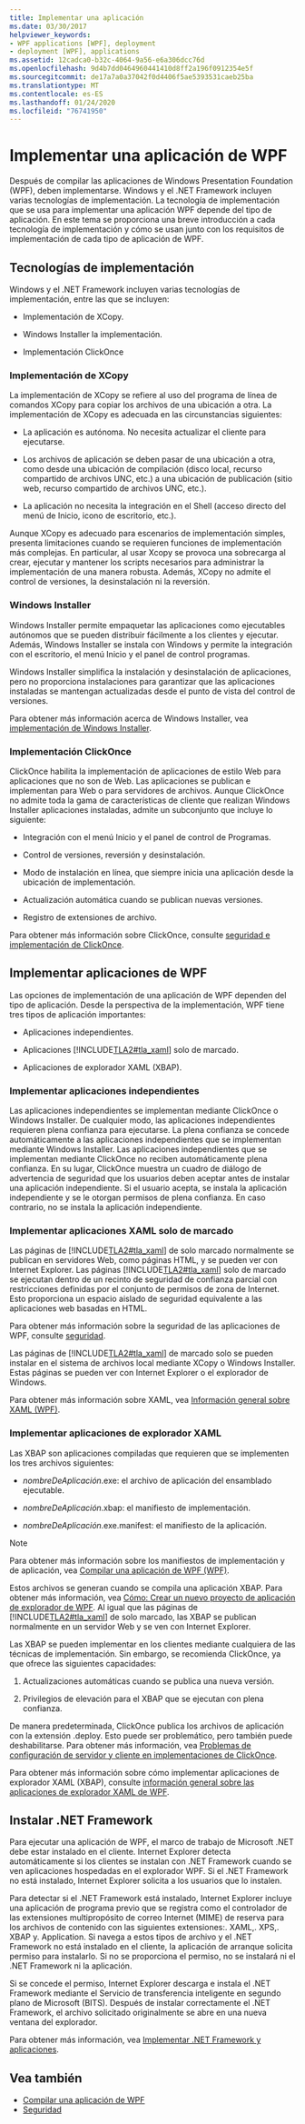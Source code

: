 ```yaml
---
title: Implementar una aplicación
ms.date: 03/30/2017
helpviewer_keywords:
- WPF applications [WPF], deployment
- deployment [WPF], applications
ms.assetid: 12cadca0-b32c-4064-9a56-e6a306dcc76d
ms.openlocfilehash: 9d4b7dd0464960441410d8ff2a196f0912354e5f
ms.sourcegitcommit: de17a7a0a37042f0d4406f5ae5393531caeb25ba
ms.translationtype: MT
ms.contentlocale: es-ES
ms.lasthandoff: 01/24/2020
ms.locfileid: "76741950"
---
```

# <a name="deploy-a-wpf-application"></a>Implementar una aplicación de WPF

Después de compilar las aplicaciones de Windows Presentation Foundation (WPF), deben implementarse. Windows y el .NET Framework incluyen varias tecnologías de implementación. La tecnología de implementación que se usa para implementar una aplicación WPF depende del tipo de aplicación. En este tema se proporciona una breve introducción a cada tecnología de implementación y cómo se usan junto con los requisitos de implementación de cada tipo de aplicación de WPF.

<a name="Deployment_Technologies"></a>   
## <a name="deployment-technologies"></a>Tecnologías de implementación  
 Windows y el .NET Framework incluyen varias tecnologías de implementación, entre las que se incluyen:  
  
- Implementación de XCopy.  
  
- Windows Installer la implementación.  
  
- Implementación ClickOnce  
  
<a name="XCopy_Deployment"></a>   
### <a name="xcopy-deployment"></a>Implementación de XCopy  
 La implementación de XCopy se refiere al uso del programa de línea de comandos XCopy para copiar los archivos de una ubicación a otra. La implementación de XCopy es adecuada en las circunstancias siguientes:  
  
- La aplicación es autónoma. No necesita actualizar el cliente para ejecutarse.  
  
- Los archivos de aplicación se deben pasar de una ubicación a otra, como desde una ubicación de compilación (disco local, recurso compartido de archivos UNC, etc.) a una ubicación de publicación (sitio web, recurso compartido de archivos UNC, etc.).  
  
- La aplicación no necesita la integración en el Shell (acceso directo del menú de Inicio, icono de escritorio, etc.).  
  
 Aunque XCopy es adecuado para escenarios de implementación simples, presenta limitaciones cuando se requieren funciones de implementación más complejas. En particular, al usar Xcopy se provoca una sobrecarga al crear, ejecutar y mantener los scripts necesarios para administrar la implementación de una manera robusta. Además, XCopy no admite el control de versiones, la desinstalación ni la reversión.  
  
<a name="Windows_Installer"></a>   
### <a name="windows-installer"></a>Windows Installer  
 Windows Installer permite empaquetar las aplicaciones como ejecutables autónomos que se pueden distribuir fácilmente a los clientes y ejecutar. Además, Windows Installer se instala con Windows y permite la integración con el escritorio, el menú Inicio y el panel de control programas.  
  
 Windows Installer simplifica la instalación y desinstalación de aplicaciones, pero no proporciona instalaciones para garantizar que las aplicaciones instaladas se mantengan actualizadas desde el punto de vista del control de versiones.  
  
 Para obtener más información acerca de Windows Installer, vea [implementación de Windows Installer](/visualstudio/deployment/deploying-applications-services-and-components#create-an-installer-package-windows-desktop).
  
<a name="ClickOnce_Deployment"></a>   
### <a name="clickonce-deployment"></a>Implementación ClickOnce  
 ClickOnce habilita la implementación de aplicaciones de estilo Web para aplicaciones que no son de Web. Las aplicaciones se publican e implementan para Web o para servidores de archivos. Aunque ClickOnce no admite toda la gama de características de cliente que realizan Windows Installer aplicaciones instaladas, admite un subconjunto que incluye lo siguiente:  
  
- Integración con el menú Inicio y el panel de control de Programas.  
  
- Control de versiones, reversión y desinstalación.  
  
- Modo de instalación en línea, que siempre inicia una aplicación desde la ubicación de implementación.  
  
- Actualización automática cuando se publican nuevas versiones.  
  
- Registro de extensiones de archivo.  
  
 Para obtener más información sobre ClickOnce, consulte [seguridad e implementación de ClickOnce](/visualstudio/deployment/clickonce-security-and-deployment).  
  
<a name="Deploying_WPF_Applications"></a>   
## <a name="deploying-wpf-applications"></a>Implementar aplicaciones de WPF  
 Las opciones de implementación de una aplicación de WPF dependen del tipo de aplicación. Desde la perspectiva de la implementación, WPF tiene tres tipos de aplicación importantes:  
  
- Aplicaciones independientes.  
  
- Aplicaciones [!INCLUDE[TLA2#tla_xaml](../../../../includes/tla2sharptla-xaml-md.md)] solo de marcado.  
  
- Aplicaciones de explorador XAML (XBAP).  
  
<a name="Deploying_Standalone_Applications"></a>   
### <a name="deploying-standalone-applications"></a>Implementar aplicaciones independientes  
 Las aplicaciones independientes se implementan mediante ClickOnce o Windows Installer. De cualquier modo, las aplicaciones independientes requieren plena confianza para ejecutarse. La plena confianza se concede automáticamente a las aplicaciones independientes que se implementan mediante Windows Installer. Las aplicaciones independientes que se implementan mediante ClickOnce no reciben automáticamente plena confianza. En su lugar, ClickOnce muestra un cuadro de diálogo de advertencia de seguridad que los usuarios deben aceptar antes de instalar una aplicación independiente. Si el usuario acepta, se instala la aplicación independiente y se le otorgan permisos de plena confianza. En caso contrario, no se instala la aplicación independiente.  
  
<a name="Deploying_Markup_Only_XAML_Applications"></a>   
### <a name="deploying-markup-only-xaml-applications"></a>Implementar aplicaciones XAML solo de marcado  
 Las páginas de [!INCLUDE[TLA2#tla_xaml](../../../../includes/tla2sharptla-xaml-md.md)] de solo marcado normalmente se publican en servidores Web, como páginas HTML, y se pueden ver con Internet Explorer. Las páginas [!INCLUDE[TLA2#tla_xaml](../../../../includes/tla2sharptla-xaml-md.md)] solo de marcado se ejecutan dentro de un recinto de seguridad de confianza parcial con restricciones definidas por el conjunto de permisos de zona de Internet. Esto proporciona un espacio aislado de seguridad equivalente a las aplicaciones web basadas en HTML.  
  
 Para obtener más información sobre la seguridad de las aplicaciones de WPF, consulte [seguridad](../security-wpf.md).  
  
 Las páginas de [!INCLUDE[TLA2#tla_xaml](../../../../includes/tla2sharptla-xaml-md.md)] de marcado solo se pueden instalar en el sistema de archivos local mediante XCopy o Windows Installer. Estas páginas se pueden ver con Internet Explorer o el explorador de Windows.  
  
 Para obtener más información sobre XAML, vea [Información general sobre XAML (WPF)](../../../desktop-wpf/fundamentals/xaml.md).  
  
<a name="Deploying_XAML_Browser_Applications"></a>   
### <a name="deploying-xaml-browser-applications"></a>Implementar aplicaciones de explorador XAML  
 Las XBAP son aplicaciones compiladas que requieren que se implementen los tres archivos siguientes:  
  
- *nombreDeAplicación*.exe: el archivo de aplicación del ensamblado ejecutable.  
  
- *nombreDeAplicación*.xbap: el manifiesto de implementación.  
  
- *nombreDeAplicación*.exe.manifest: el manifiesto de la aplicación.  
  
> [!NOTE]
> Para obtener más información sobre los manifiestos de implementación y de aplicación, vea [Compilar una aplicación de WPF (WPF)](building-a-wpf-application-wpf.md).  
  
 Estos archivos se generan cuando se compila una aplicación XBAP. Para obtener más información, vea [Cómo: Crear un nuevo proyecto de aplicación de explorador de WPF](https://docs.microsoft.com/previous-versions/visualstudio/visual-studio-2010/bb628663(v=vs.100)). Al igual que las páginas de [!INCLUDE[TLA2#tla_xaml](../../../../includes/tla2sharptla-xaml-md.md)] de solo marcado, las XBAP se publican normalmente en un servidor Web y se ven con Internet Explorer.  
  
 Las XBAP se pueden implementar en los clientes mediante cualquiera de las técnicas de implementación. Sin embargo, se recomienda ClickOnce, ya que ofrece las siguientes capacidades:  
  
1. Actualizaciones automáticas cuando se publica una nueva versión.  
  
2. Privilegios de elevación para el XBAP que se ejecutan con plena confianza.  
  
 De manera predeterminada, ClickOnce publica los archivos de aplicación con la extensión .deploy. Esto puede ser problemático, pero también puede deshabilitarse. Para obtener más información, vea [Problemas de configuración de servidor y cliente en implementaciones de ClickOnce](/visualstudio/deployment/server-and-client-configuration-issues-in-clickonce-deployments).  
  
 Para obtener más información sobre cómo implementar aplicaciones de explorador XAML (XBAP), consulte [información general sobre las aplicaciones de explorador XAML de WPF](wpf-xaml-browser-applications-overview.md).  
  
<a name="Installing__NET_Framework_3_0"></a>   
## <a name="installing-the-net-framework"></a>Instalar .NET Framework  
 Para ejecutar una aplicación de WPF, el marco de trabajo de Microsoft .NET debe estar instalado en el cliente. Internet Explorer detecta automáticamente si los clientes se instalan con .NET Framework cuando se ven aplicaciones hospedadas en el explorador WPF. Si el .NET Framework no está instalado, Internet Explorer solicita a los usuarios que lo instalen.  
  
 Para detectar si el .NET Framework está instalado, Internet Explorer incluye una aplicación de programa previo que se registra como el controlador de las extensiones multipropósito de correo Internet (MIME) de reserva para los archivos de contenido con las siguientes extensiones:. XAML,. XPS,. XBAP y. Application. Si navega a estos tipos de archivo y el .NET Framework no está instalado en el cliente, la aplicación de arranque solicita permiso para instalarlo. Si no se proporciona el permiso, no se instalará ni el .NET Framework ni la aplicación.  
  
 Si se concede el permiso, Internet Explorer descarga e instala el .NET Framework mediante el Servicio de transferencia inteligente en segundo plano de Microsoft (BITS). Después de instalar correctamente el .NET Framework, el archivo solicitado originalmente se abre en una nueva ventana del explorador.  
  
 Para obtener más información, vea [Implementar .NET Framework y aplicaciones](../../deployment/index.md).  
  
## <a name="see-also"></a>Vea también

- [Compilar una aplicación de WPF](building-a-wpf-application-wpf.md)
- [Seguridad](../security-wpf.md)
